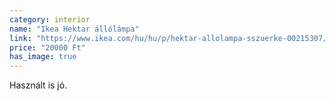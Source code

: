 ```yaml
---
category: interior
name: "Ikea Hektar állólámpa"
link: "https://www.ikea.com/hu/hu/p/hektar-allolampa-sszuerke-00215307/"
price: "20000 Ft"
has_image: true
---
```

Használt is jó.